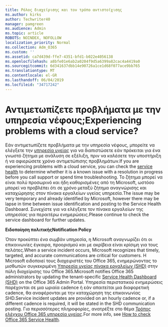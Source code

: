 ```yaml
---
title: Ρόλος διαχείρισης και τον τρόπο αντιστοίχισης
ms.author: kirks
author: Techwriter40
manager: pamgreen
ms.audience: Admin
ms.topic: article
ROBOTS: NOINDEX, NOFOLLOW
localization_priority: Normal
ms.collection: Adm_O365
ms.custom: ''
ms.assetid: ca7d439d-ffe7-4351-bfd1-b022e4056138
ms.openlocfilehash: a8bfe01e6ab2a0204f9d5a6399a82cac4a4419a0
ms.sourcegitcommit: 6d341637dbb14e90726a1ce1d68f077ace9bb765
ms.translationtype: MT
ms.contentlocale: el-GR
ms.lasthandoff: 06/04/2019
ms.locfileid: "34717242"
---
```

# <a name="experiencing-problems-with-a-cloud-service"></a><span data-ttu-id="f294c-102">Αντιμετωπίζετε προβλήματα με την υπηρεσία νέφους;</span><span class="sxs-lookup"><span data-stu-id="f294c-102">Experiencing problems with a cloud service?</span></span>

<span data-ttu-id="f294c-103">Εάν αντιμετωπίζετε προβλήματα με την υπηρεσία νέφους, μπορείτε να ελέγξετε την [υπηρεσία υγείας](https://admin.microsoft.com/AdminPortal/Home#/servicehealth) για να διαπιστώσετε εάν πρόκειται για ένα γνωστό ζήτημα με ανάλυση σε εξέλιξη, πριν να καλέσετε την υποστήριξη ή να αφιερώσετε χρόνο αντιμετώπισης προβλημάτων.</span><span class="sxs-lookup"><span data-stu-id="f294c-103">If you are experiencing problems with a cloud service, you can check the [service health](https://admin.microsoft.com/AdminPortal/Home#/servicehealth) to determine whether it is a known issue with a resolution in progress before you call support or spend time troubleshooting.</span></span> <span data-ttu-id="f294c-104">Το ζήτημα μπορεί να είναι πολύ προσωρινό και ήδη καθορισμένες από τη Microsoft, ωστόσο μπορεί να προβλέπει ότι σε χρόνο μεταξύ ζήτημα αναγνώρισης και καταχώρησης στον πίνακα εργαλείων υγείας υπηρεσία.</span><span class="sxs-lookup"><span data-stu-id="f294c-104">The issue may be very temporary and already identified by Microsoft, however there may be lapse in time between issue identification and posting to the Service Health Dashboard.</span></span> <span data-ttu-id="f294c-105">Συνεχίστε για να ελέγξετε τον πίνακα εργαλείων της υπηρεσίας για περαιτέρω ενημερώσεις.</span><span class="sxs-lookup"><span data-stu-id="f294c-105">Please continue to check the service dashboard for further updates.</span></span>

<span data-ttu-id="f294c-106">**Ειδοποίηση πολιτικής**</span><span class="sxs-lookup"><span data-stu-id="f294c-106">**Notification Policy**</span></span>

<span data-ttu-id="f294c-107">Όταν προκύπτει ένα συμβάν υπηρεσία, η Microsoft αναγνωρίζει ότι οι επικοινωνίες έγκαιρα, προορισμού και με ακρίβεια είναι κρίσιμη για τους πελάτες.</span><span class="sxs-lookup"><span data-stu-id="f294c-107">When a service incident occurs, Microsoft recognizes that timely, targeted, and accurate communications are critical for customers.</span></span> <span data-ttu-id="f294c-108">Η Microsoft ειδοποιεί τους διαχειριστές του Office 365, ενημερώνοντας το μισθωτών συγκεκριμένη [Υπηρεσία υγείας πίνακα εργαλείων (SHD)](https://admin.microsoft.com/AdminPortal/Home#/servicehealth) στην πύλη διαχείρισης του Office 365.</span><span class="sxs-lookup"><span data-stu-id="f294c-108">Microsoft notifies Office 365 administrators by updating the tenant-specific [Service Health Dashboard (SHD)](https://admin.microsoft.com/AdminPortal/Home#/servicehealth) on the Office 365 Admin Portal.</span></span> <span data-ttu-id="f294c-109">Υπηρεσία περιστατικού ενημερώσεις παρέχονται σε μια ωριαία cadence ή εάν απαιτείται μια διαφορετική cadence, θα αναφέρονται με την καταχώρηση της επικοινωνίας SHD.</span><span class="sxs-lookup"><span data-stu-id="f294c-109">Service incident updates are provided on an hourly cadence or, if a different cadence is required, it will be stated in the SHD communication posting.</span></span> <span data-ttu-id="f294c-110">Για περισσότερες πληροφορίες, ανατρέξτε στο θέμα [Τρόπος ελέγχου Office 365 υπηρεσία υγείας](https://docs.microsoft.com/en-us/office365/enterprise/view-service-health).</span><span class="sxs-lookup"><span data-stu-id="f294c-110">For more info, see [How to check Office 365 Service Health](https://docs.microsoft.com/en-us/office365/enterprise/view-service-health).</span></span>

